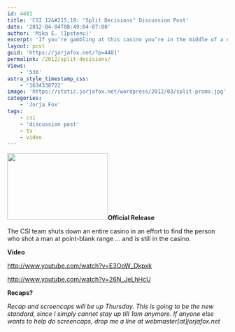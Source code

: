 ```yaml
---
id: 4481
title: 'CSI 12&#215;19: "Split Decisions" Discussion Post'
date: '2012-04-04T08:49:04-07:00'
author: 'Mika E. (Ipstenu)'
excerpt: 'If you’re gambling at this casino you’re in the middle of a crime zone on CSI tonight at 10pm ET/PT.'
layout: post
guid: 'https://jorjafox.net/?p=4481'
permalink: /2012/split-decisions/
Views:
    - '536'
astra_style_timestamp_css:
    - '1634338722'
image: 'https://static.jorjafox.net/wordpress/2012/03/split-promo.jpg'
categories:
    - 'Jorja Fox'
tags:
    - csi
    - 'discussion post'
    - tv
    - video
---
```


**<img class="alignleft size-medium wp-image-4473" title="split-promo" src="//static.jorjafox.net/wordpress/2012/03/split-promo-230x153.jpg" alt="" width="230" height="153" />Official Release**

The CSI team shuts down an entire casino in an effort to find the person who shot a man at point-blank range ... and is still in the casino.

**Video**

http://www.youtube.com/watch?v=E3OoW_Dkpxk

http://www.youtube.com/watch?v=26N_JeLhHcU

**Recaps?**

<em>Recap and screencaps will be up Thursday. This is going to be the new standard, since I simply cannot stay up till 1am anymore. If anyone else wants to help do screencaps, drop me a line at webmaster[at]jorjafox.net </em>
